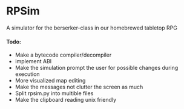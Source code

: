 # RPSim
A simulator for the berserker-class in our homebrewed tabletop RPG

#### Todo:
* Make a bytecode compiler/decompiler
* implement ABI
* Make the simulation prompt the user for possible changes during execution
* More visualized map editing
* Make the messages not clutter the screen as much
* Split rpsim.py into multible files
* Make the clipboard reading unix friendly
